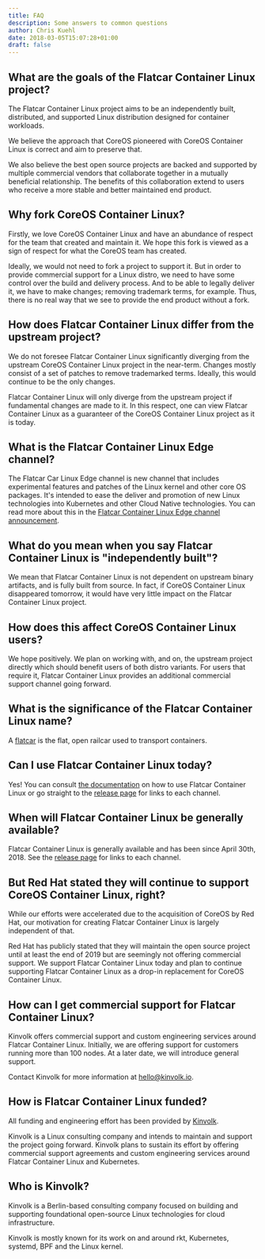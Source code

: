 ```yaml
---
title: FAQ
description: Some answers to common questions
author: Chris Kuehl
date: 2018-03-05T15:07:28+01:00
draft: false
---
```


## What are the goals of the Flatcar Container Linux project?

The Flatcar Container Linux project aims to be an independently built, distributed, and supported Linux distribution designed for container workloads.

We believe the approach that CoreOS pioneered with CoreOS Container Linux is correct and aim to preserve that.

We also believe the best open source projects are backed and supported by multiple commercial vendors that collaborate together in a mutually beneficial relationship.
The benefits of this collaboration extend to users who receive a more stable and better maintained end product.

## Why fork CoreOS Container Linux?

Firstly, we love CoreOS Container Linux and have an abundance of respect for the team that created and maintain it.
We hope this fork is viewed as a sign of respect for what the CoreOS team has created.

Ideally, we would not need to fork a project to support it.
But in order to provide commercial support for a Linux distro, we need to have some control over the build and delivery process.
And to be able to legally deliver it, we have to make changes; removing trademark terms, for example.
Thus, there is no real way that we see to provide the end product without a fork.

## How does Flatcar Container Linux differ from the upstream project?

We do not foresee Flatcar Container Linux significantly diverging from the upstream CoreOS Container Linux project in the near-term.
Changes mostly consist of a set of patches to remove trademarked terms. Ideally, this would continue to be the only changes.

Flatcar Container Linux will only diverge from the upstream project if fundamental changes are made to it.
In this respect, one can view Flatcar Container Linux as a guaranteer of the CoreOS Container Linux project as it is today. 

## What is the Flatcar Container Linux Edge channel?

The Flatcar Car Linux Edge channel is new channel that includes experimental features and patches of the Linux kernel and other core OS packages.
It's intended to ease the deliver and promotion of new Linux technologies into Kubernetes and other Cloud Native technologies.
You can read more about this in the [Flatcar Container Linux Edge channel announcement](https://kinvolk.io/blog/2019/05/introducing-the-flatcar-linux-edge-channel/).

## What do you mean when you say Flatcar Container Linux is "independently built"?

We mean that Flatcar Container Linux is not dependent on upstream binary artifacts, and is fully built from source.
In fact, if CoreOS Container Linux disappeared tomorrow, it would have very little impact on the Flatcar Container Linux project.

## How does this affect CoreOS Container Linux users?

We hope positively. We plan on working with, and on, the upstream project directly which should benefit users of both distro variants.
For users that require it, Flatcar Container Linux provides an additional commercial support channel going forward.

## What is the significance of the Flatcar Container Linux name?

A [flatcar](https://en.wikipedia.org/wiki/Flatcar) is the flat, open railcar used to transport containers.

## Can I use Flatcar Container Linux today?

Yes! You can consult [the documentation](https://docs.flatcar-linux.org/) on how to use Flatcar Container Linux or go straight to the [release page](https://www.flatcar-linux.org/releases/) for links to each channel.

## When will Flatcar Container Linux be generally available?

Flatcar Container Linux is generally available and has been since April 30th, 2018. See the [release page](https://www.flatcar-linux.org/releases/) for links to each channel.

## But Red Hat stated they will continue to support CoreOS Container Linux, right?

While our efforts were accelerated due to the acquisition of CoreOS by Red Hat, our motivation for creating Flatcar Container Linux is largely independent of that.

Red Hat has publicly stated that they will maintain the open source project until at least the end of 2019 but are seemingly not offering commercial support. We support Flatcar Container Linux today and plan to continue supporting Flatcar Container Linux as a drop-in replacement for CoreOS Container Linux.

## How can I get commercial support for Flatcar Container Linux?

Kinvolk offers commercial support and custom engineering services around Flatcar Container Linux. Initially, we are offering support for customers running more than 100 nodes. At a later date, we will introduce general support.

Contact Kinvolk for more information at [hello@kinvolk.io](mailto:hello@kinvolk.io).

## How is Flatcar Container Linux funded?

All funding and engineering effort has been provided by [Kinvolk](https://kinvolk.io).

Kinvolk is a Linux consulting company and intends to maintain and support the project going forward.
Kinvolk plans to sustain its effort by offering commercial support agreements and custom engineering services around Flatcar Container Linux and Kubernetes.

## Who is Kinvolk?

Kinvolk is a Berlin-based consulting company focused on building and supporting foundational open-source Linux technologies for cloud infrastructure.

Kinvolk is mostly known for its work on and around rkt, Kubernetes, systemd, BPF and the Linux kernel.
